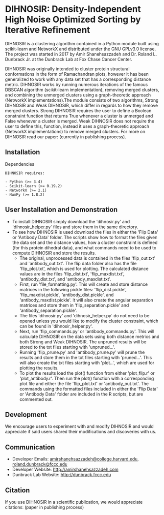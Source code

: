 DIHNOSIR: Density-Independent High Noise Optimized Sorting by Iterative Refinement
==================================================================================

DIHNOSIR is a clustering algorithm contained in a Python module built using scikit-learn and NetworkX and distributed under the GNU GPLv3.0 license. The project was started in 2017 by Amir Shanehsazzadeh and Dr. Roland L. Dunbrack Jr. at the Dunbrack Lab at Fox Chase Cancer Center. 

DIHNOSIR was originally intended to cluster protein structural conformations in the form of Ramachandran plots, however it has been generalized to work with any data set that has a corresponding distance metric. DIHNOSIR works by running numerous iterations of the famous DBSCAN algorithm (scikit-learn implementation), removing merged clusters, and combining the unmerged clusters using a graph-theoretic approach (NetworkX implementations).The module consists of two algorithms, Strong DIHNOSIR and Weak DIHNOSIR, which differ in regards to how they remove merged clusters. Strong DIHNOSIR requires the user to define a Boolean constraint function that returns True whenever a cluster is unmerged and False whenever a cluster is merged. Weak DIHNOSIR does not require the user to define this, function, instead it uses a graph-theoretic approach (NetworkX implementations) to remove merged clusters. For more on DIHNOSIR read our paper: (currently in publishing process).

Installation
------------

Dependencies
~~~~~~~~~~~~
DIHNOSIR requires:

- Python (>= 3.4)
- Scikit-learn (>= 0.19.2)
- NetworkX (>= 2.1)
- NumPy (>= 1.8.2)
~~~~~~~~~~~~~~~~~~~~~~~~~

User Installation and Demonstration
-----------------------------------
- To install DIHNOSIR simply download the 'dihnosir.py' and 'dihnosir_helper.py' files and store them in the same directory.
- To see how DIHNOSIR is used download the files in either the 'Flip Data' or 'Antibody Data' folder. The scripts show how to format the files given the data set and the distance values, how a cluster constraint is defined (for this protein dihedral data), and what commands need to be used to compute DIHNOSIR and store the results.
  - The original, unprocessed data is contained in the files 'flip_out.txt' and 'antibody_out.txt'. The flip data folder also has the file 'flip_plot.txt', which is used for plotting. The calculated distance values are in the files 'flip_dist.txt', 'flip_maxdist.txt', 'antibody_dist.txt', and 'antibody_maxdist.txt'.
  - First, run 'file_formatting.py'. This will create and store distance matrices in the following pickle files: 'flip_dist.pickle', 'flip_maxdist.pickle', 'antibody_dist.pickle', and 'antibody_maxdist.pickle'. It will also create the angular separation matrices and store them in 'flip_separation.pickle' and 'antibody_separation.pickle'.
  - The files 'dihnosir.py' and 'dihnosir_helper.py' do not need to be opened unless you would like to modify the cluster constraint, which can be found in 'dihnosir_helper.py'. 
  - Next, run 'flip_commands.py' or 'antibody_commands.py'. This will calculate DIHNOSIR on the data sets using both distance metrics and both Strong and Weak DIHNOSIR. The unpruned results will be stored to the txt files starting with 'unpruned...'.
  - Running 'flip_prune.py' and 'antibody_prune.py' will prune the results and store them in the txt files starting with 'pruned...'. This will also create the txt files starting with 'plot...', which are used for plotting the results. 
  - To plot the results load the plot() function from either 'plot_flip.r' or 'plot_antibody.r'. Then run the plot() function with a corresponding plot file and either the file 'flip_plot.txt' or 'antibody_out.txt'. The commands using the formatted files included in either the 'Flip Data' or 'Antibody Data' folder are included in the R scripts, but are commented out.
  
Development
-----------
We encourage users to experiment with and modify DIHNOSIR and would appreciate if said users shared their modifications and discoveries with us.

Communication
-------------
- Developer Emails: amirshanehsazzadeh@college.harvard.edu, roland.dunbrack@fccc.edu
- Developer Website: http://amirshanehsazzadeh.com
- Dunbrack Lab Website: http://dunbrack.fccc.edu

Citation
--------
If you use DIHNOSIR in a scientific publication, we would appreciate citations: (paper in publishing process)
